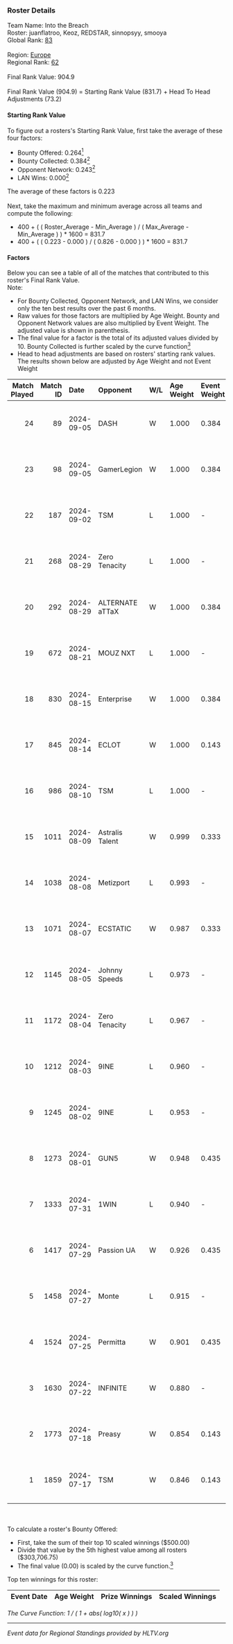 ### Roster Details<br />
Team Name: Into the Breach<br />
Roster: juanflatroo, Keoz, REDSTAR, sinnopsyy, smooya<br />
Global Rank: [83](../../standings_global_2024_09_08.md)<br />
<br />
Region: [Europe]( ../../standings_europe_2024_09_08.md)<br />
Regional Rank: [62]( ../../standings_europe_2024_09_08.md)<br />
<br />
Final Rank Value:  904.9<br />
<br />
Final Rank Value (904.9) = Starting Rank Value (831.7) + Head To Head Adjustments (73.2)<br />

#### Starting Rank Value<br />
To figure out a rosters's Starting Rank Value, first take the average of these four factors:<br />
- Bounty Offered: 0.264[<sup>1</sup>](#table2)
- Bounty Collected: 0.384[<sup>2</sup>](#table1)
- Opponent Network: 0.243[<sup>2</sup>](#table1)
- LAN Wins: 0.000[<sup>2</sup>](#table1)

The average of these factors is 0.223<br />
<br />
Next, take the maximum and minimum average across all teams and compute the following:<br />
- 400 + ( ( Roster_Average - Min_Average ) / ( Max_Average - Min_Average ) ) * 1600 = 831.7
- 400 + ( ( 0.223 - 0.000 ) / ( 0.826 - 0.000 ) ) * 1600 = 831.7


#### Factors<br />
Below you can see a table of all of the matches that contributed to this roster's Final Rank Value.<br />
Note:<br />

- For Bounty Collected, Opponent Network, and LAN Wins, we consider only the ten best results over the past 6 months.
- Raw values for those factors are multiplied by Age Weight. Bounty and Opponent Network values are also multiplied by Event Weight. The adjusted value is shown in parenthesis.
- The final value for a factor is the total of its adjusted values divided by 10. Bounty Collected is further scaled by the curve function[<sup>3</sup>](#curveFunction)
- Head to head adjustments are based on rosters' starting rank values. The results shown below are adjusted by Age Weight and not Event Weight
<span id="table1"></span><br />


| Match Played | Match ID | Date       | Opponent        | W/L | Age Weight | Event Weight | Bounty Collected | Opponent Network | LAN Wins  | H2H Adj. | Roster                                            |
| -: | -: | :- | :- | :- | :- | :- | :- | :- | :- | -: | :- |
|           24 |       89 | 2024-09-05 | DASH            | W   | 1.000      | 0.384        | -                | 0.179 (0.069)    | 0 (0.000) |     6.71 | juanflatroo, Keoz, REDSTAR, sinnopsyy, smooya     |
|           23 |       98 | 2024-09-05 | GamerLegion     | W   | 1.000      | 0.384        | 0.162 (0.062)    | 0.601 (0.231)    | 0 (0.000) |    22.75 | juanflatroo, Keoz, REDSTAR, sinnopsyy, smooya     |
|           22 |      187 | 2024-09-02 | TSM             | L   | 1.000      | -            | -                | -                | -         |    -8.90 | juanflatroo, Keoz, REDSTAR, sinnopsyy, smooya     |
|           21 |      268 | 2024-08-29 | Zero Tenacity   | L   | 1.000      | -            | -                | -                | -         |   -11.31 | juanflatroo, Keoz, REDSTAR, sinnopsyy, smooya     |
|           20 |      292 | 2024-08-29 | ALTERNATE aTTaX | W   | 1.000      | 0.384        | 0.102 (0.039)    | 0.837 (0.322)    | 0 (0.000) |    18.90 | juanflatroo, Keoz, REDSTAR, sinnopsyy, smooya     |
|           19 |      672 | 2024-08-21 | MOUZ NXT        | L   | 1.000      | -            | -                | -                | -         |   -10.28 | juanflatroo, Keoz, REDSTAR, sinnopsyy, smooya     |
|           18 |      830 | 2024-08-15 | Enterprise      | W   | 1.000      | 0.384        | 0.039 (0.015)    | 0.697 (0.268)    | 0 (0.000) |    15.21 | juanflatroo, Keoz, rallen, sinnopsyy, smooya      |
|           17 |      845 | 2024-08-14 | ECLOT           | W   | 1.000      | 0.143        | 0.047 (0.007)    | 0.698 (0.100)    | 0 (0.000) |    18.53 | Aaron, juanflatroo, Keoz, sinnopsyy, smooya       |
|           16 |      986 | 2024-08-10 | TSM             | L   | 1.000      | -            | -                | -                | -         |   -10.11 | juanflatroo, Keoz, lollipop21k, sinnopsyy, smooya |
|           15 |     1011 | 2024-08-09 | Astralis Talent | W   | 0.999      | 0.333        | 0.006 (0.002)    | -                | 0 (0.000) |     7.54 | BOROS, juanflatroo, Keoz, sinnopsyy, smooya       |
|           14 |     1038 | 2024-08-08 | Metizport       | L   | 0.993      | -            | -                | -                | -         |   -11.63 | juanflatroo, Keoz, kRYSTAL, sinnopsyy, smooya     |
|           13 |     1071 | 2024-08-07 | ECSTATIC        | W   | 0.987      | 0.333        | -                | 0.488 (0.161)    | 0 (0.000) |     9.94 | BOROS, juanflatroo, Keoz, sinnopsyy, smooya       |
|           12 |     1145 | 2024-08-05 | Johnny Speeds   | L   | 0.973      | -            | -                | -                | -         |    -4.62 | BOROS, juanflatroo, Keoz, sinnopsyy, smooya       |
|           11 |     1172 | 2024-08-04 | Zero Tenacity   | L   | 0.967      | -            | -                | -                | -         |    -5.77 | BOROS, juanflatroo, Keoz, sinnopsyy, smooya       |
|           10 |     1212 | 2024-08-03 | 9INE            | L   | 0.960      | -            | -                | -                | -         |   -13.39 | BOROS, juanflatroo, Keoz, sinnopsyy, smooya       |
|            9 |     1245 | 2024-08-02 | 9INE            | L   | 0.953      | -            | -                | -                | -         |   -14.05 | BOROS, juanflatroo, Keoz, sinnopsyy, smooya       |
|            8 |     1273 | 2024-08-01 | GUN5            | W   | 0.948      | 0.435        | 0.091 (0.038)    | 0.959 (0.395)    | 0 (0.000) |    15.05 | BOROS, juanflatroo, Keoz, sinnopsyy, smooya       |
|            7 |     1333 | 2024-07-31 | 1WIN            | L   | 0.940      | -            | -                | -                | -         |   -12.79 | BOROS, juanflatroo, Keoz, sinnopsyy, smooya       |
|            6 |     1417 | 2024-07-29 | Passion UA      | W   | 0.926      | 0.435        | 0.164 (0.066)    | 1.000 (0.402)    | 0 (0.000) |    21.85 | BOROS, juanflatroo, Keoz, sinnopsyy, smooya       |
|            5 |     1458 | 2024-07-27 | Monte           | L   | 0.915      | -            | -                | -                | -         |   -10.32 | BOROS, juanflatroo, Keoz, sinnopsyy, smooya       |
|            4 |     1524 | 2024-07-25 | Permitta        | W   | 0.901      | 0.435        | 0.032 (0.012)    | 0.968 (0.379)    | 0 (0.000) |    15.22 | BOROS, juanflatroo, Keoz, sinnopsyy, smooya       |
|            3 |     1630 | 2024-07-22 | INFINITE        | W   | 0.880      | -            | -                | -                | -         |     4.67 | BOROS, juanflatroo, Keoz, sinnopsyy, smooya       |
|            2 |     1773 | 2024-07-18 | Preasy          | W   | 0.854      | 0.143        | 0.007 (0.001)    | -                | -         |     9.36 | BOROS, juanflatroo, Keoz, sinnopsyy, smooya       |
|            1 |     1859 | 2024-07-17 | TSM             | W   | 0.846      | 0.143        | 0.058 (0.007)    | 0.900 (0.109)    | -         |    20.69 | BOROS, juanflatroo, Keoz, sinnopsyy, smooya       |

<br />
<span id="table2"></span><br />
To calculate a roster's Bounty Offered:<br />

- First, take the sum of their top 10 scaled winnings ($500.00)
- Divide that value by the 5th highest value among all rosters ($303,706.75)
- The final value (0.00) is scaled by the curve function.[<sup>3</sup>](#curveFunction)

Top ten winnings for this roster:<br />

| Event Date | Age Weight | Prize Winnings | Scaled Winnings |
| :- | -: | :- | :- |


<span id="curveFunction"></span>_The Curve Function: 1 / ( 1 + abs( log10( x ) ) )_<br />

---
_Event data for Regional Standings provided by HLTV.org_<br />
